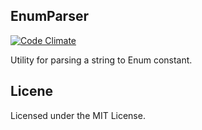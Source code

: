 ## EnumParser
[![Code Climate](https://codeclimate.com/github/SangsooNam/enumparser/badges/gpa.svg)](https://codeclimate.com/github/SangsooNam/enumparser)


Utility for parsing a string to Enum constant.

## Licene
Licensed under the MIT License.
